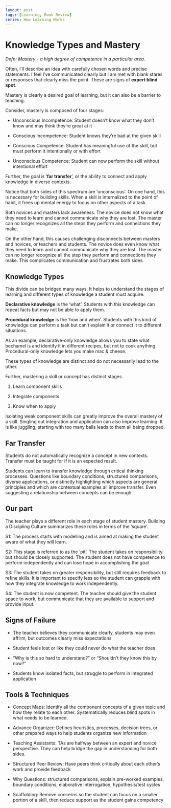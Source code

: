 ```yaml
---
layout: post
tags: [Learning, Book Review]
series: How Learning Works
---
```


# Knowledge Types and Mastery

*Defn: Mastery - a high degree of competence in a particular area.*

Often, I’ll describe an idea with carefully chosen words and precise
statements. I feel I’ve communicated clearly but I am met with blank
stares or responses that clearly miss the point. These are signs of
**expert blind spot**.

Mastery is clearly a desired goal of learning, but it can also be a
barrier to teaching.

Consider, mastery is composed of four stages:

  - Unconscious Incompetence: Student doesn’t know what they don’t know
    and may think they’re great at it

  - Conscious Incompetence: Student knows they’re bad at the given skill

  - Conscious Competence: Student has meaningful use of the skill, but
    must perform it intentionally or with effort

  - Unconscious Competence: Student can now perform the skill without
    intentional effort

Further, the goal is ‘**far transfer**’, or the ability to connect and
apply knowledge in diverse contexts.

Notice that both sides of this spectrum are ‘unconscious’. On one hand,
this is necessary for building skills. When a skill is internalized to
the point of habit, it frees up mental energy to focus on other aspects
of a task.

Both novices and masters lack awareness. The novice does not know what
they need to learn and cannot communicate why they are lost. The master
can no longer recognizes all the steps they perform and connections they
make.

On the other hand, this causes challenging disconnects between masters
and novices, or teachers and students. The novice does even know what
they need to learn and cannot communicate why they are lost. The master
can no longer recognize all the step they perform and connections they
make. This complicates communication and frustrates both sides.

## Knowledge Types

This divide can be bridged many ways. It helps to understand the stages
of learning and different types of knowledge a student must acquire.

**Declarative knowledge** is the ‘what’. Students with this knowledge
can repeat facts but may not be able to apply them.

**Procedural knowledge** is the ‘how and when’. Students with this kind
of knowledge can perform a task but can’t explain it or connect it to
different situations.

As an example, declarative-only knowledge allows you to state what
bechamel is and identify it in different recipes, but not to cook
anything. Procedural-only knowledge lets you make mac & cheese.

These types of knowledge are distinct and do not necessarily lead to the
other.

Further, mastering a skill or concept has distinct stages

1.  Learn component skills

2.  Integrate components

3.  Know when to apply

Isolating weak component skills can greatly improve the overall mastery
of a skill. Singling out integration and application can also improve
learning. It is like juggling, starting with too many balls leads to
them all being dropped.

## Far Transfer

Students do not automatically recognize a concept in new contexts.
Transfer must be taught for if it is an expected result.

Students can learn to transfer knowledge through critical thinking
processes. Questions like boundary conditions, structured comparisons,
diverse applications, or distinctly highlighting which aspects are
general principles and which are contextual examples all improve
transfer. Even suggesting a relationship between concepts can be enough.

## Our part

The teacher plays a different role in each stage of student mastery.
Building a Discipling Culture summarizes these roles in terms of the
‘square’.

S1: The process starts with modelling and is aimed at making the student
aware of what they will learn.

S2: This stage is referred to as the ‘pit’. The student takes on
responsibility but should be closely supported. The student does not
have competence to perform independently and can lose hope in
accomplishing the goal

S3: The student takes on greater responsibility, but still requires
feedback to refine skills. It is important to specify less so the
student can grapple with how they integrate knowledge to work
independently.

S4: The student is now competent. The teacher should give the student
space to work, but communicate that they are available to support and
provide input.

## Signs of Failure

  - The teacher believes they communicate clearly, students may even
    affirm, but outcomes clearly miss expectations

  - Student feels lost or like they could never do what the teacher does

  - “Why is this so hard to understand?” or “Shouldn’t they know this by
    now?”

  - Students know isolated facts, but struggle to perform in integrated
    application

## Tools & Techniques

  - Concept Maps: Identify all the component concepts of a given topic
    and how they relate to each other. Systematically reduces blind
    spots in what needs to be learned.

  - Advance Organizer: Defines heuristics, processes, decision trees, or
    other prepared ways to help students organize new information

  - Teaching Assistants: TAs are halfway between an expert and novice
    perspective. They can help bridge the gap in understanding for both
    sides.

  - Structured Peer Review: Have peers think critically about each
    other’s work and provide feedback

  - Why Questions: structured comparisons, explain pre-worked examples,
    boundary conditions, elaborative interrogation, hypothesis/test
    cycles

  - Scaffolding: Remove concerns so the student can focus on a smaller
    portion of a skill, then reduce support as the student gains
    competency
